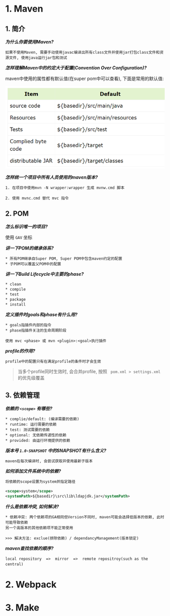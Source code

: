 # 1. Maven

## 1. 简介

***为什么你要使用Maven?***

```
如果不使用Maven, 需要手动使用javac编译出所有class文件并使用jar打包class文件和资源文件, 使用java运行jar包和测试
```

***怎样理解Maven中的约定大于配置(Convention Over Configuration)?***

maven中使用的属性都有默认值(在super pom中可以查看), 下面是常用的默认值:

![1696733941119](image/build-tool/1696733941119.png)

***怎样统一个项目中所有人员使用的maven版本?***

```
1. 在项目中使用mvn -N wrapper:wrapper 生成 mvnw.cmd 脚本

2. 使用 mvnc.cmd 替代 mvc 指令
```

## 2. POM

***怎么标识唯一的项目?***

使用 `GAV` 坐标

***讲一下POM的继承体系?***

```
* 所有POM继承自Super POM, Super POM中包含maven约定的配置
* 子POM可以覆盖父POM中的配置
```

***讲一下Build Lifecycle中主要的phase?***

```
* clean
* compile
* test
* package
* install
```

***定义插件时goals和phase有什么用?***

```
* goals指插件内部的指令
* phase指插件关注的生命周期阶段

使用 mvc <phase> 或 mvn <plugin>:<goal>执行插件
```

***profile的作用?***

```
profile中的配置只有在满足profile的条件时才会生效
```

> 当多个profile同时生效时, 会合并profile, 按照 ` pom.xml > settings.xml`的优先级覆盖

## 3. 依赖管理

***依赖的  `<scope>` 有哪些?***

```
* complie/default: (编译需要的依赖)
* runtime: 运行需要的依赖
* test: 测试需要的依赖
* optional: 无依赖传递性的依赖
* provided: 由运行环境提供的依赖
```

***版本号 `1.0-SNAPSHOT` 中的SNAPSHOT有什么含义?***

`maven在每次编译时, 会尝试获取并使用最新子版本`

***如何添加文件系统中的依赖?***

`将依赖的scope设置为system并指定路径`

```xml
<scope>system</scope>
<systemPath>${basedir}\src\lib\ldapjdk.jar</systemPath>
```

***什么是依赖冲突, 如何解决?***

```
* 依赖冲突: 两个依赖项的GA相同但Version不同时, maven可能会选择低版本的依赖, 此时可能导致依赖
另一个高版本的其他依赖项不能正常使用

>>> 解决方法: exclue(排除依赖) / dependancyManagement(版本锁定)
```

***maven查找依赖的顺序?***

`local repository  =>  mirror  =>  remote repositroy(such as the central)`

# 2. Webpack

# 3. Make
